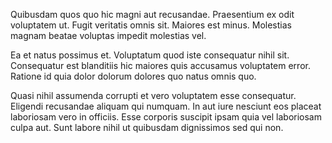 Quibusdam quos quo hic magni aut recusandae. Praesentium ex odit voluptatem ut. Fugit veritatis omnis sit. Maiores est minus. Molestias magnam beatae voluptas impedit molestias vel.
 Ea et natus possimus et. Voluptatum quod iste consequatur nihil sit. Consequatur est blanditiis hic maiores quis accusamus voluptatem error. Ratione id quia dolor dolorum dolores quo natus omnis quo.
 Quasi nihil assumenda corrupti et vero voluptatem esse consequatur. Eligendi recusandae aliquam qui numquam. In aut iure nesciunt eos placeat laboriosam vero in officiis. Esse corporis suscipit ipsam quia vel laboriosam culpa aut. Sunt labore nihil ut quibusdam dignissimos sed qui non.